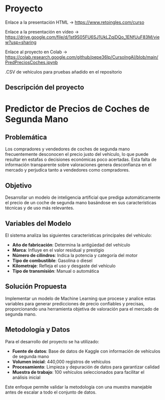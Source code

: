 # Proyecto

Enlace a la presentación HTML -> https://www.retoingles.com/curso

Enlace a la presentación en vídeo -> https://drive.google.com/file/d/1st9S05FU6SJ1UkLZqjDQo_1ENfUuF83M/view?usp=sharing

Enlace al proyecto en Colab -> https://colab.research.google.com/github/pepe36lp/CursoIngAI/blob/main/PredPreciosCoches.ipynb

.CSV de vehículos para pruebas añadido en el repositorio

## Descripción del proyecto

# Predictor de Precios de Coches de Segunda Mano

## Problemática

Los compradores y vendedores de coches de segunda mano frecuentemente desconocen el precio justo del vehículo, lo que puede resultar en estafas o decisiones económicas poco acertadas. Esta falta de información transparente sobre valoraciones genera desconfianza en el mercado y perjudica tanto a vendedores como compradores.

## Objetivo

Desarrollar un modelo de inteligencia artificial que prediga automáticamente el precio de un coche de segunda mano basándose en sus características técnicas y de uso más relevantes.

## Variables del Modelo

El sistema analiza las siguientes características principales del vehículo:

- **Año de fabricación**: Determina la antigüedad del vehículo
- **Marca**: Influye en el valor residual y prestigio
- **Número de cilindros**: Indica la potencia y categoría del motor
- **Tipo de combustible**: Gasolina o diesel
- **Kilometraje**: Refleja el uso y desgaste del vehículo
- **Tipo de transmisión**: Manual o automática

## Solución Propuesta

Implementar un modelo de Machine Learning que procese y analice estas variables para generar predicciones de precio confiables y precisas, proporcionando una herramienta objetiva de valoración para el mercado de segunda mano.

## Metodología y Datos

Para el desarrollo del proyecto se ha utilizado:

- **Fuente de datos**: Base de datos de Kaggle con información de vehículos de segunda mano
- **Volumen inicial**: 440,000 registros de vehículos
- **Procesamiento**: Limpieza y depuración de datos para garantizar calidad
- **Muestra de trabajo**: 100 vehículos seleccionados para facilitar el análisis inicial

Este enfoque permite validar la metodología con una muestra manejable antes de escalar a todo el conjunto de datos.
